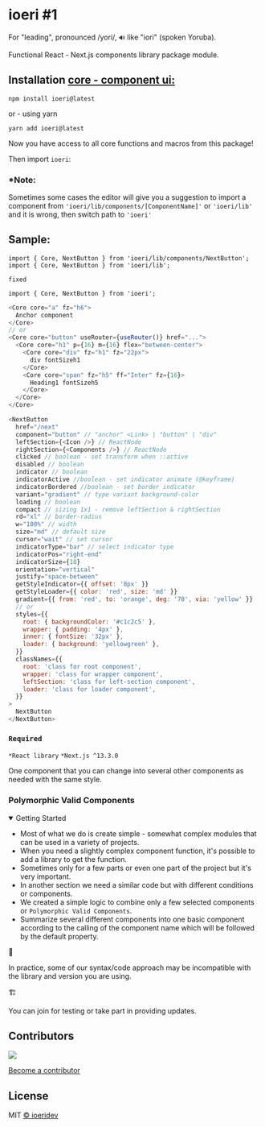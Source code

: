 # ioeri #1

For "leading", pronounced /yori/, `🔊` like "iori" (spoken Yoruba).

Functional React - Next.js components library package module.

## Installation [core - component ui:](https://github.com/ioeridev/ioeri/tree/master)

```cirru
npm install ioeri@latest
```

or - using yarn

```cirru
yarn add ioeri@latest
```

Now you have access to all core functions and macros from this package!

Then import `ioeri`:

### \*Note:

Sometimes some cases the editor will give you a suggestion to import a component from `'ioeri/lib/components/[ComponentName]'` or `'ioeri/lib'` and it is wrong,
then switch path to `'ioeri'`

## Sample:

```cirru
import { Core, NextButton } from 'ioeri/lib/components/NextButton';
import { Core, NextButton } from 'ioeri/lib';
```

`fixed`

```cirru
import { Core, NextButton } from 'ioeri';
```

```js
<Core core="a" fz="h6">
  Anchor component
</Core>
// or
<Core core="button" useRouter={useRouter()} href="...">
  <Core core="h1" p={16} m={16} flex="between-center">
    <Core core="div" fz="h1" fz="22px">
      div fontSizeh1
    </Core>
    <Core core="span" fz="h5" ff="Inter" fz={16}>
      Heading1 fontSizeh5
    </Core>
  </Core>
</Core>
```

```js
<NextButton
  href="/next"
  component="button" // "anchor" <Link> | "button" | "div"
  leftSection={<Icon />} // ReactNode
  rightSection={<Components />} // ReactNode
  clicked // boolean - set transform when ::active
  disabled // boolean
  indicator // boolean
  indicatorActive //boolean - set indicator animate (@keyframe)
  indicatorBordered //boolean - set border indicator
  variant="gradient" // type variant background-color
  loading // boolean
  compact // sizing 1x1 - remove leftSection & rightSection
  rd="xl" // border-radius
  w="100%" // width
  size="md" // default size
  cursor="wait" // set cursor
  indicatorType="bar" // select indicator type
  indicatorPos="right-end"
  indicatorSize={18}
  orientation="vertical"
  justify="space-between"
  getStyleIndicator={{ offset: '8px' }}
  getStyleLoader={{ color: 'red', size: 'md' }}
  gradient={{ from: 'red', to: 'orange', deg: '70', via: 'yellow' }}
  // or
  styles={{
    root: { backgroundColor: '#c1c2c5' },
    wrapper: { padding: '4px' },
    inner: { fontSize: '32px' },
    loader: { background: 'yellowgreen' },
  }}
  classNames={{
    root: 'class for root component',
    wrapper: 'class for wrapper component',
    leftSection: 'class for left-section component',
    loader: 'class for loader component',
  }}
>
  NextButton
</NextButton>
```

### `Required`

`*React library`
`*Next.js ^13.3.0`

One component that you can change into several other components as needed with the same style.

### Polymorphic Valid Components

<details open>
<summary>Getting Started</summary>

- Most of what we do is create simple - somewhat complex modules that can be used in a variety of projects.
- When you need a slightly complex component function, it's possible to add a library to get the function.
- Sometimes only for a few parts or even one part of the project but it's very important.
- In another section we need a similar code but with different conditions or components.
- We created a simple logic to combine only a few selected components or `Polymorphic Valid Components`.
- Summarize several different components into one basic component according to the calling of the component name which will be followed by the default property.

</details>

🚨

In practice, some of our syntax/code approach may be incompatible with the library and version you are using.

🏗️

You can join for testing or take part in providing updates.

## Contributors

<a href="https://github.com/ioeridev/ioeri/graphs/contributors">
  <img src="https://contrib.rocks/image?repo=ioeridev/ioeri" />
</a>

[Become a contributor](https://github.com/ioeridev/ioeri/blob/main/CONTRIBUTING.md)

## License

MIT [© ioeridev](https://github.com/ioeridev)

